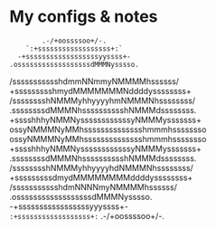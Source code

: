 # My configs & notes 

            .-/+oossssoo+/-.               
        `:+ssssssssssssssssss+:`          
      -+ssssssssssssssssssyyssss+-        
    .ossssssssssssssssssdMMMNysssso.      
   /ssssssssssshdmmNNmmyNMMMMhssssss/     
  +ssssssssshmydMMMMMMMNddddyssssssss+     
 /sssssssshNMMMyhhyyyyhmNMMMNhssssssss/    
.ssssssssdMMMNhsssssssssshNMMMdssssssss.   
+sssshhhyNMMNyssssssssssssyNMMMysssssss+  
ossyNMMMNyMMhsssssssssssssshmmmhssssssso    
ossyNMMMNyMMhsssssssssssssshmmmhssssssso    
+sssshhhyNMMNyssssssssssssyNMMMysssssss+    
.ssssssssdMMMNhsssssssssshNMMMdssssssss.    
 /sssssssshNMMMyhhyyyyhdNMMMNhssssssss/     
  +sssssssssdmydMMMMMMMMddddyssssssss+      
   /ssssssssssshdmNNNNmyNMMMMhssssss/       
    .ossssssssssssssssssdMMMNysssso.      
      -+sssssssssssssssssyyyssss+-       
        `:+ssssssssssssssssss+:`
            .-/+oossssoo+/-.                                       
